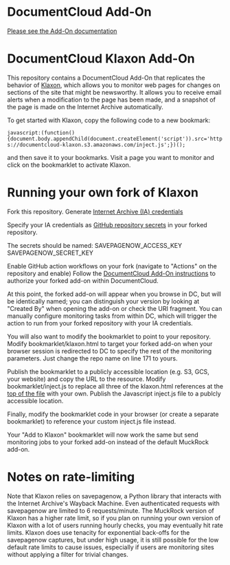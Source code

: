 
# DocumentCloud Add-On

[Please see the Add-On documentation](https://github.com/MuckRock/documentcloud-hello-world-addon/wiki/)

# DocumentCloud Klaxon Add-On

This repository contains a DocumentCloud Add-On that replicates the behavior of [Klaxon](https://github.com/themarshallproject/klaxon), which allows you to monitor web pages for changes on sections of the site that might be newsworthy. It allows you to receive email alerts when a modification to the page has been made, and a snapshot of the page is made on the Internet Archive automatically. 

To get started with Klaxon, copy the following code to a new bookmark:

```javascript:(function(){document.body.appendChild(document.createElement('script')).src='https://documentcloud-klaxon.s3.amazonaws.com/inject.js';})();```

and then save it to your bookmarks. Visit a page you want to monitor and click on the bookmarklet to activate Klaxon. 

# Running your own fork of Klaxon

Fork this repository.
Generate [Internet Archive (IA) credentials](https://archive.org/developers/tutorial-get-ia-credentials.html)

Specify your IA credentials as [GitHub repository secrets](https://docs.github.com/en/actions/security-guides/using-secrets-in-github-actions#creating-secrets-for-a-repository) in your forked repository.

The secrets should be named:
SAVEPAGENOW_ACCESS_KEY
SAVEPAGENOW_SECRET_KEY

Enable GitHub action workflows on your fork (navigate to "Actions" on the repository and enable)
Follow the [DocumentCloud Add-On instructions](https://github.com/MuckRock/documentcloud-hello-world-addon/wiki/#run-your-add-on-in-documentcloud) to authorize your forked add-on within DocumentCloud.

At this point, the forked add-on will appear when you browse in DC, but will be identically named; you can distinguish your version by looking at "Created By" when opening the add-on or check the URI fragment.
You can manually configure monitoring tasks from within DC, which will trigger the action to run from your forked repository with your IA credentials.

You will also want to modify the bookmarklet to point to your repository. 
Modify bookmarklet/klaxon.html to target your forked add-on when your browser session is redirected to DC to specify the rest of the monitoring parameters.  Just change the repo name on line 171 to yours. 

Publish the bookmarklet to a publicly accessible location (e.g. S3, GCS, your website) and copy the URL to the resource.
Modify bookmarklet/inject.js to replace all three of the klaxon.html references at the [top of the file](https://github.com/MuckRock/Klaxon/blob/89df26a6ea4433765cc3402c76335b9209cd4e90/bookmarklet/inject.js#L2) with your own. 
Publish the Javascript inject.js file to a publcly accessible location. 

Finally, modify the bookmarklet code in your browser (or create a separate bookmarklet) to reference your custom inject.js file instead.

Your "Add to Klaxon" bookmarklet will now work the same but send monitoring jobs to your forked add-on instead of the default MuckRock add-on.

# Notes on rate-limiting

Note that Klaxon relies on savepagenow, a Python library that interacts with the Internet Archive's Wayback Machine. Even authenticated requests with savepagenow are limited to 6 requests/minute. 
The MuckRock version of Klaxon has a higher rate limit, so if you plan on running your own version of Klaxon with a lot of users running hourly checks, you may eventually hit rate limits. 
Klaxon does use tenacity for exponential back-offs for the savepagenow captures, but under high usage, it is still possible for the low default rate limits to cause issues, especially if users are monitoring sites without applying a filter for trivial changes. 


